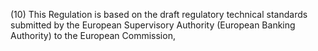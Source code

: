 (10) This Regulation is based on the draft regulatory technical standards submitted by the European Supervisory Authority (European Banking Authority) to the European Commission,